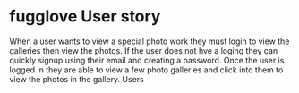 # fugglove User story

When a user wants to view a special photo work they must login to view the galleries then view the photos.
If the user does not hve a loging they can quickly signup using their email and creating a password.
Once the user is logged in they are able to view a few photo galleries and click into them to view the photos in the gallery.
Users 
